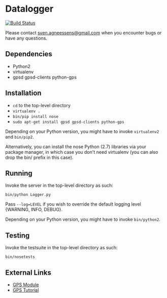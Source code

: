 # Datalogger

[![Build Status](https://travis-ci.org/BulletTime/datalogger.svg?branch=master)](https://travis-ci.org/BulletTime/datalogger) 

Please contact <sven.agneessens@gmail.com> when you encounter bugs or have
any questions.


## Dependencies

- Python2
- virtualenv
- gpsd gpsd-clients python-gps

## Installation

* `cd` to the top-level directory
* `virtualenv .`
* `bin/pip install nose`
* `sudo apt-get install gpsd gpsd-clients python-gps`

Depending on your Python version, you might have to invoke `virtualenv2` and
`bin/pip2`.

Alternatively, you can install the nose Python (2.7) libraries via your package manager, 
in which case you don't need virtualenv (you can also drop the bin/ prefix in this case).


## Running

Invoke the server in the top-level directory as such:

    bin/python Logger.py

Pass `--log=LEVEL` if you wish to override the default logging level {WARNING, INFO, DEBUG}.

Depending on your Python version, you might have to invoke `bin/python2`.

## Testing

Invoke the testsuite in the top-level directory as such:

    bin/nosetests

## External Links

* [GPS Module](https://www.adafruit.com/products/746)
* [GPS Tutorial](https://learn.adafruit.com/adafruit-ultimate-gps-on-the-raspberry-pi/introduction)
